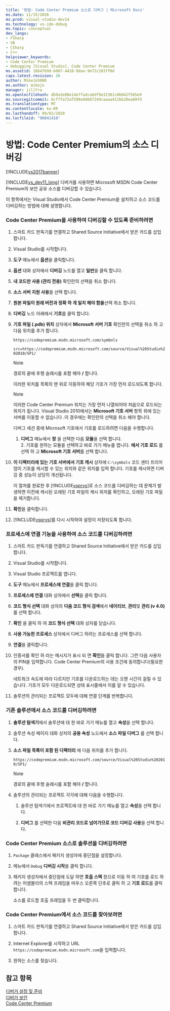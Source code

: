 ```yaml
---
title: '방법: Code Center Premium 소스로 디버그 | Microsoft Docs'
ms.date: 11/15/2016
ms.prod: visual-studio-dev14
ms.technology: vs-ide-debug
ms.topic: conceptual
dev_langs:
- FSharp
- VB
- CSharp
- C++
helpviewer_keywords:
- Code Center Premium
- debugging [Visual Studio], Code Center Premium
ms.assetid: 18b4769d-b007-4428-9dae-9e72c283ff0d
caps.latest.revision: 26
author: MikeJo5000
ms.author: mikejo
manager: jillfra
ms.openlocfilehash: db9a3e08e14e7fadca6df9e32361c0b042f565e9
ms.sourcegitcommit: 6cfffa72af599a9d667249caaaa411bb28ea69fd
ms.translationtype: MT
ms.contentlocale: ko-KR
ms.lasthandoff: 09/02/2020
ms.locfileid: "90841418"
---
```

# <a name="how-to-debug-with-code-center-premium-source"></a>방법: Code Center Premium의 소스 디버깅
[!INCLUDE[vs2017banner](../includes/vs2017banner.md)]

[!INCLUDE[vs_dev11_long](../includes/vs-dev11-long-md.md)] 디버거를 사용하면 Microsoft MSDN Code Center Premium의 보안 공유 소스를 디버깅할 수 있습니다.  
  
 이 항목에서는 Visual Studio에서 Code Center Premium을 설치하고 소스 코드를 디버깅하는 방법에 대해 설명합니다.  
  
### <a name="to-prepare-for-debugging-with-code-center-premium"></a>Code Center Premium을 사용하여 디버깅할 수 있도록 준비하려면  
  
1. 스마트 카드 판독기를 연결하고 Shared Source Initiative에서 받은 카드를 삽입합니다.  
  
2. Visual Studio를 시작합니다.  
  
3. **도구** 메뉴에서 **옵션**을 클릭합니다.  
  
4. **옵션** 대화 상자에서 **디버깅** 노드를 열고 **일반**을 클릭 합니다.  
  
5. **내 코드만 사용 (관리 전용)** 확인란의 선택을 취소 합니다.  
  
6. **소스 서버 지원 사용**을 선택 합니다.  
  
7. **원본 파일이 원래 버전과 정확 하 게 일치 해야 함을**선택 취소 합니다.  
  
8. **디버깅** 노드 아래에서 **기호**를 클릭 합니다.  
  
9. **기호 파일 (.pdb) 위치** 상자에서 **Microsoft 서버 기호** 확인란의 선택을 취소 하 고 다음 위치를 추가 합니다.  
  
     `https://codepremium.msdn.microsoft.com/symbols`  
  
     `src=https://codepremium.msdn.microsoft.com/source/Visual%20Studio%202010/SP1/`  
  
   > [!NOTE]
   > 경로의 끝에 후행 슬래시를 포함 해야 <strong>/</strong> 합니다.  
  
     이러한 위치를 목록의 맨 위로 이동하여 해당 기호가 가장 먼저 로드되도록 합니다.  
  
   > [!NOTE]
   > 이러한 Code Center Premium 위치는 가장 먼저 나열되어야 처음으로 로드되는 위치가 됩니다. Visual Studio 2010에서는 **Microsoft 기호 서버** 항목 위에 있는 서버를 이동할 수 없습니다 .이 경우에는 확인란의 선택을 취소 해야 합니다.  
   > 
   >  디버그 세션 중에 Microsoft 기호에서 기호를 로드하려면 다음을 수행합니다.  
   > 
   > 1. **디버그** 메뉴에서 **창** 을 선택한 다음 **모듈**을 선택 합니다.  
   >    2.  기호를 원하는 모듈을 선택하고 바로 가기 메뉴를 엽니다. **에서 기호 로드** 를 선택 하 고 **Microsoft 기호 서버**를 선택 합니다.  
  
10. **이 디렉터리에 있는 기호 서버에서 기호 캐시** 상자에 `C:\symbols` 코드 센터 프리미엄이 기호를 캐시할 수 있는 위치와 같은 위치를 입력 합니다. 기호를 캐시하면 디버깅 중 성능이 상당히 개선됩니다.  
  
     이 절차를 완료한 후 [!INCLUDE[vsprvs](../includes/vsprvs-md.md)]로 소스 코드를 디버깅하는 데 문제가 발생하면 이전에 캐시된 오래된 기호 파일의 캐시 위치를 확인하고, 오래된 기호 파일을 제거합니다.  
  
11. **확인**을 클릭합니다.  
  
12. [!INCLUDE[vsprvs](../includes/vsprvs-md.md)]를 다시 시작하여 설정이 저장되도록 합니다.  
  
### <a name="to-debug-your-source-code-using-attach-to-process"></a>프로세스에 연결 기능을 사용하여 소스 코드를 디버깅하려면  
  
1. 스마트 카드 판독기를 연결하고 Shared Source Initiative에서 받은 카드를 삽입합니다.  
  
2. Visual Studio를 시작합니다.  
  
3. Visual Studio 프로젝트를 엽니다.  
  
4. **도구** 메뉴에서 **프로세스에 연결**을 클릭 합니다.  
  
5. **프로세스에 연결** 대화 상자에서 **선택**을 클릭 합니다.  
  
6. **코드 형식 선택** 대화 상자의 **다음 코드 형식 검색**에서 **네이티브**, **관리**및 **관리 (v 4.0)** 를 선택 합니다.  
  
7. **확인** 을 클릭 하 여 **코드 형식 선택** 대화 상자를 닫습니다.  
  
8. **사용 가능한 프로세스** 상자에서 디버그 하려는 프로세스를 선택 합니다.  
  
9. **연결**을 클릭합니다.  
  
10. 인증서를 확인 하 라는 메시지가 표시 되 면 **확인**을 클릭 합니다. 그런 다음 사용자의 PIN을 입력합니다. Code Center Premium의 사용 조건에 동의합니다(필요한 경우).  
  
     네트워크 속도에 따라 다르지만 기호를 다운로드하는 데는 오랜 시간이 걸릴 수 있습니다. 기호가 모두 다운로드되면 상태 표시줄에서 이를 알 수 있습니다.  
  
11. 솔루션의 관리되는 프로젝트 모두에 대해 연결 단계를 반복합니다.  
  
### <a name="to-debug-source-code-from-an-existing-solution"></a>기존 솔루션에서 소스 코드를 디버깅하려면  
  
1. **솔루션 탐색기**에서 솔루션에 대 한 바로 가기 메뉴를 열고 **속성**을 선택 합니다.  
  
2. 솔루션 속성 페이지 대화 상자의 **공용 속성** 노드에서 **소스 파일 디버그** 를 선택 합니다.  
  
3. **소스 파일 목록이 포함 된 디렉터리** 에 다음 위치를 추가 합니다.  
  
    `https://codepremium.msdn.microsoft.com/source/Visual%20Studio%202010/SP1/`  
  
   > [!NOTE]
   > 경로의 끝에 후행 슬래시를 포함 해야 <strong>/</strong> 합니다.  
  
4. 솔루션의 관리되는 프로젝트 각각에 대해 다음을 수행합니다.  
  
   1. 솔루션 탐색기에서 프로젝트에 대 한 바로 가기 메뉴를 열고 **속성**을 선택 합니다.  
  
   2. **디버그** 를 선택한 다음 **비관리 코드로 넘어가므로 코드 디버깅 사용**을 선택 합니다.  
  
### <a name="to-debug-your-solution-with-code-center-premium-source"></a>Code Center Premium 소스로 솔루션을 디버깅하려면  
  
1. `Package` 클래스에서 패키지 생성자에 중단점을 설정합니다.  
  
2. 메뉴에서 `Debug` **디버깅 시작**을 클릭 합니다.  
  
3. 패키지 생성자에서 중단점에 도달 하면 **호출 스택** 창으로 이동 하 여 기호를 로드 하려는 어셈블리의 스택 프레임을 마우스 오른쪽 단추로 클릭 하 고 **기호 로드**를 클릭 합니다.  
  
     소스를 로드할 호출 프레임을 두 번 클릭합니다.  
  
### <a name="to-browse-source-code-on-code-center-premium"></a>Code Center Premium에서 소스 코드를 찾아보려면  
  
1. 스마트 카드 판독기를 연결하고 Shared Source Initiative에서 받은 카드를 삽입합니다.  
  
2. Internet Explorer를 시작하고 URL `https://codepremium.msdn.microsoft.com`을 입력합니다.  
  
3. 원하는 소스를 찾습니다.  
  
## <a name="see-also"></a>참고 항목  
 [디버거 설정 및 준비](../debugger/debugger-settings-and-preparation.md)   
 [디버거 보안](../debugger/debugger-security.md)   
 [Code Center Premium](https://www.microsoft.com/en-us/sharedsource/code-center-premium.aspx)
